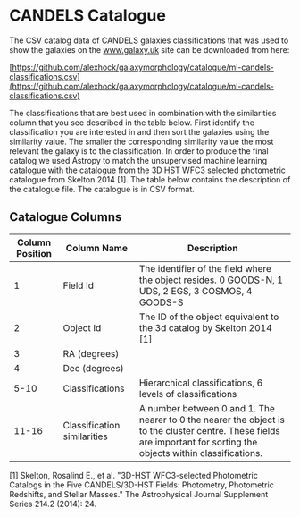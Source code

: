 # CANDELS Catalogue

The CSV catalog data of CANDELS galaxies classifications that was used to show the galaxies on the www.galaxy.uk site can be downloaded from here: 

[https://github.com/alexhock/galaxymorphology/catalogue/ml-candels-classifications.csv](https://github.com/alexhock/galaxymorphology/catalogue/ml-candels-classifications.csv)

The classifications that are best used in combination with the similarities column that you see described in the table below. First identify the classification you are interested in and then sort the galaxies using the similarity value. The smaller the corresponding similarity value the most relevant the galaxy is to the classification. In order to produce the final catalog we used Astropy to match the unsupervised machine learning catalogue with the catalogue from the 3D HST WFC3 selected photometric catalogue from Skelton 2014 [1]. The table below contains the description of the catalogue file. The catalogue is in CSV format. 

## Catalogue Columns

<table>
    <thead>
      <tr>
        <th>Column Position</th>
        <th>Column Name</th>
        <th>Description</th>
      </tr>
    </thead>
    <tbody>
      <tr>
        <td>1</td>
        <td>Field Id</td>
        <td>The identifier of the field where the object resides. 0 GOODS-N, 1 UDS, 2 EGS, 3 COSMOS, 4 GOODS-S</td>
      </tr>
      <tr>
        <td>2</td>
        <td>Object Id</td>
        <td>The ID of the object equivalent to the 3d catalog by Skelton 2014 [1]</td>
      </tr>
      <tr>
        <td>3</td>
        <td>RA (degrees)</td>
        <td></td>
      </tr>
      <tr>
        <td>4</td>
        <td>Dec (degrees)</td>
        <td></td>
      </tr>
      <tr>
        <td>5-10</td>
        <td>Classifications</td>
        <td>Hierarchical classifications, 6 levels of classifications</td>
      </tr>
      <tr>
        <td>11-16</td>
        <td>Classification similarities</td>
        <td>A number between 0 and 1. The nearer to 0 the nearer the object is to the cluster centre. These fields are important for sorting the objects within classifications.</td>
      </tr>
    </tbody>
</table>


[1] Skelton, Rosalind E., et al. "3D-HST WFC3-selected Photometric Catalogs in the Five CANDELS/3D-HST Fields: Photometry, Photometric Redshifts, and Stellar Masses." The Astrophysical Journal Supplement Series 214.2 (2014): 24.